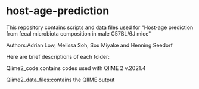 # host-age-prediction
This repository contains scripts and data files used for "Host-age prediction from fecal microbiota composition in male C57BL/6J mice"

Authors:Adrian Low, Melissa Soh, Sou Miyake and Henning Seedorf

Here are brief descriptions of each folder:

Qiime2_code:contains codes used with QIIME 2 v.2021.4

Qiime2_data_files:contains the QIIME output
